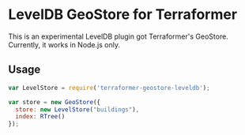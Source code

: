 # LevelDB GeoStore for Terraformer

This is an experimental LevelDB plugin got Terraformer's GeoStore.  Currently, it works in Node.js only.

## Usage

```js
var LevelStore = require('terraformer-geostore-leveldb');

var store = new GeoStore({
  store: new LevelStore("buildings"),
  index: RTree()
});
```